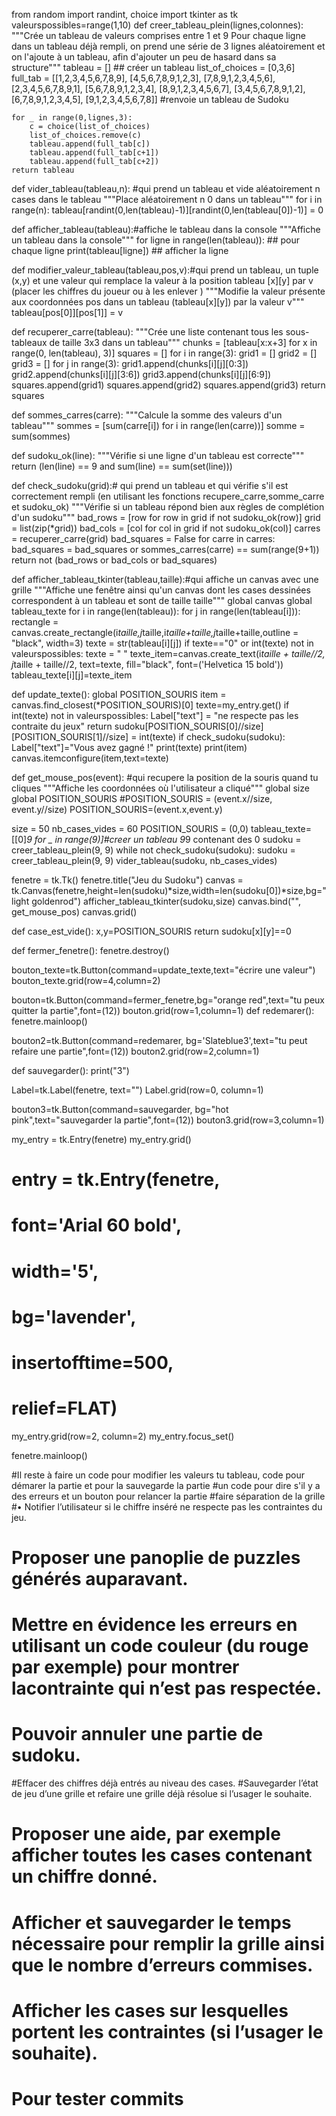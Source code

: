 from random import randint, choice
import tkinter as tk
valeurspossibles=range(1,10)
def creer_tableau_plein(lignes,colonnes):
    """Crée un tableau de valeurs comprises entre 1 et 9
    Pour chaque ligne dans un tableau déjà rempli, on prend une série de 3 lignes aléatoirement et on l'ajoute à un tableau, afin d'ajouter un peu de hasard dans sa structure"""
    tableau = [] ## créer un tableau
    list_of_choices = [0,3,6]
    full_tab = [[1,2,3,4,5,6,7,8,9],
                [4,5,6,7,8,9,1,2,3],
                [7,8,9,1,2,3,4,5,6],
                [2,3,4,5,6,7,8,9,1],
                [5,6,7,8,9,1,2,3,4],
                [8,9,1,2,3,4,5,6,7],
                [3,4,5,6,7,8,9,1,2],
                [6,7,8,9,1,2,3,4,5],
                [9,1,2,3,4,5,6,7,8]]
#renvoie un tableau de Sudoku

    for _ in range(0,lignes,3):
        c = choice(list_of_choices)
        list_of_choices.remove(c)
        tableau.append(full_tab[c])
        tableau.append(full_tab[c+1])
        tableau.append(full_tab[c+2])
    return tableau

def vider_tableau(tableau,n): #qui prend un tableau et vide aléatoirement n cases dans le tableau 
    """Place aléatoirement n 0 dans un tableau"""
    for i in range(n):
        tableau[randint(0,len(tableau)-1)][randint(0,len(tableau[0])-1)] = 0

def afficher_tableau(tableau):#affiche le tableau dans la console 
    """Affiche un tableau dans la console"""
    for ligne in range(len(tableau)): ## pour chaque ligne
        print(tableau[ligne]) ## afficher la ligne

def modifier_valeur_tableau(tableau,pos,v):#qui prend un tableau, un tuple (x,y) et une valeur qui remplace la valeur à la position tableau [x][y] par v (placer les chiffres du joueur ou à les enlever )    """Modifie la valeur présente aux coordonnées pos dans un tableau (tableau[x][y]) par la valeur v"""
    tableau[pos[0]][pos[1]] = v

def recuperer_carre(tableau):
    """Crée une liste contenant tous les sous-tableaux de taille 3x3 dans un tableau"""
    chunks = [tableau[x:x+3] for x in range(0, len(tableau), 3)]
    squares = []
    for i in range(3):
        grid1 = []
        grid2 = []
        grid3 = []
        for j in range(3):
            grid1.append(chunks[i][j][0:3])
            grid2.append(chunks[i][j][3:6])
            grid3.append(chunks[i][j][6:9])
        squares.append(grid1)
        squares.append(grid2)
        squares.append(grid3)
    return squares

def sommes_carres(carre):
    """Calcule la somme des valeurs d'un tableau"""
    sommes = [sum(carre[i]) for i in range(len(carre))]
    somme = sum(sommes)

def sudoku_ok(line):
    """Vérifie si une ligne d'un tableau est correcte"""
    return (len(line) == 9 and sum(line) == sum(set(line)))

def check_sudoku(grid):# qui prend un tableau et qui vérifie s'il est correctement rempli (en utilisant les fonctions recupere_carre,somme_carre et sudoku_ok)
    """Vérifie si un tableau répond bien aux règles de complétion d'un sudoku"""
    bad_rows = [row for row in grid if not sudoku_ok(row)]
    grid = list(zip(*grid))
    bad_cols = [col for col in grid if not sudoku_ok(col)]
    carres = recuperer_carre(grid)
    bad_squares = False
    for carre in carres:
        bad_squares = bad_squares or sommes_carres(carre) == sum(range(9+1))
    return not (bad_rows or bad_cols or bad_squares)

def afficher_tableau_tkinter(tableau,taille):#qui affiche un canvas avec une grille
    """Affiche une fenêtre ainsi qu'un canvas dont les cases dessinées correspondent à un tableau et sont de taille taille"""
    global canvas
    global tableau_texte
    for i in range(len(tableau)):
        for j in range(len(tableau[i])):
            rectangle = canvas.create_rectangle(i*taille,j*taille,i*taille+taille,j*taille+taille,outline = "black", width=3)
            texte = str(tableau[i][j])
            if texte=="0" or int(texte) not in valeurspossibles:
                texte = " "
            texte_item=canvas.create_text(i*taille + taille//2, j*taille + taille//2, text=texte, fill="black", font=('Helvetica 15 bold'))
            tableau_texte[i][j]=texte_item

def update_texte():
    global POSITION_SOURIS
    item = canvas.find_closest(*POSITION_SOURIS)[0]
    texte=my_entry.get()
    if int(texte) not in valeurspossibles:
        Label["text"] = "ne respecte pas les contraite du jeux"
        return 
    sudoku[POSITION_SOURIS[0]//size][POSITION_SOURIS[1]//size] = int(texte)
    if check_sudoku(sudoku):
        Label["text"]="Vous avez gagné !"
    print(texte)
    print(item)
    canvas.itemconfigure(item,text=texte)




def get_mouse_pos(event): #qui recupere la position de la souris quand tu cliques
    """Affiche les coordonnées où l'utilisateur a cliqué"""
    global size
    global POSITION_SOURIS
    #POSITION_SOURIS = (event.x//size, event.y//size)
    POSITION_SOURIS=(event.x,event.y)
    
    

size = 50
nb_cases_vides = 60
POSITION_SOURIS = (0,0)
tableau_texte=[[0]*9 for _ in range(9)]#creer un tableau 9*9 contenant des 0
sudoku = creer_tableau_plein(9, 9)
while not check_sudoku(sudoku):
    sudoku = creer_tableau_plein(9, 9)
vider_tableau(sudoku, nb_cases_vides)

fenetre = tk.Tk()
fenetre.title("Jeu du Sudoku")
canvas = tk.Canvas(fenetre,height=len(sudoku)*size,width=len(sudoku[0])*size,bg="light goldenrod")
afficher_tableau_tkinter(sudoku,size)
canvas.bind("<Button-1>", get_mouse_pos)
canvas.grid()

def case_est_vide():
    x,y=POSITION_SOURIS
    return sudoku[x][y]==0

def fermer_fenetre():
    fenetre.destroy()

bouton_texte=tk.Button(command=update_texte,text="écrire une valeur")
bouton_texte.grid(row=4,column=2)    

bouton=tk.Button(command=fermer_fenetre,bg="orange red",text="tu peux quitter la partie",font=(12))
bouton.grid(row=1,column=1)
def redemarer():
    fenetre.mainloop()

bouton2=tk.Button(command=redemarer, bg='Slateblue3',text="tu peut refaire une partie",font=(12))
bouton2.grid(row=2,column=1)

def sauvegarder():
    print("3")
    
Label=tk.Label(fenetre, text="")
Label.grid(row=0, column=1)

bouton3=tk.Button(command=sauvegarder, bg="hot pink",text="sauvegarder la partie",font=(12))
bouton3.grid(row=3,column=1)

my_entry = tk.Entry(fenetre)
my_entry.grid()
# entry = tk.Entry(fenetre,
#                  font='Arial 60 bold',
#                  width='5',
#                  bg='lavender',
#                  insertofftime=500,
#                  relief=FLAT)
my_entry.grid(row=2, column=2)
my_entry.focus_set()
    
fenetre.mainloop()

#Il reste à faire un code pour modifier les valeurs tu tableau, code pour démarer la partie et pour la sauvegarde la partie
#un code pour dire s'il y a des erreurs et un bouton pour relancer la partie 
#faire séparation de la grille
#• Notifier l’utilisateur si le chiffre inséré ne respecte pas les contraintes du jeu.
# Proposer une panoplie de puzzles générés auparavant.
# Mettre en évidence les erreurs en utilisant un code couleur (du rouge par exemple) pour montrer lacontrainte qui n’est pas respectée.
# Pouvoir annuler une partie de sudoku.
#Effacer des chiffres déjà entrés au niveau des cases.
#Sauvegarder l’état de jeu d’une grille et refaire une grille déjà résolue si l’usager le souhaite.
# Proposer une aide, par exemple afficher toutes les cases contenant un chiffre donné.
# Afficher et sauvegarder le temps nécessaire pour remplir la grille ainsi que le nombre d’erreurs commises.
# Afficher les cases sur lesquelles portent les contraintes (si l’usager le souhaite).

# Pour tester commits
